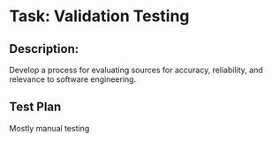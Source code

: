 # Task: Validation Testing

## Description: 
Develop a process for evaluating sources for accuracy, reliability, and relevance to software engineering.

## Test Plan
Mostly manual testing

